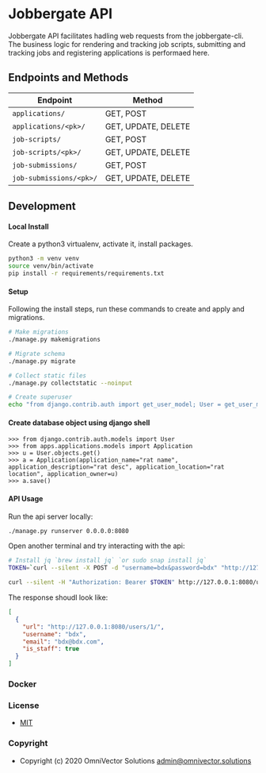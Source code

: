# Jobbergate API
Jobbergate API facilitates hadling web requests from the jobbergate-cli. The business logic for rendering and tracking job scripts, submitting and tracking jobs and registering applications is performaed here.


## Endpoints and Methods

Endpoint                  | Method
------------------------- | -------------------
`applications/`           | GET, POST
`applications/<pk>/`      | GET, UPDATE, DELETE
`job-scripts/`            | GET, POST
`job-scripts/<pk>/`       | GET, UPDATE, DELETE
`job-submissions/`        | GET, POST
`job-submissions/<pk>/`   | GET, UPDATE, DELETE


## Development
#### Local Install
Create a python3 virtualenv, activate it, install packages.
```bash
python3 -m venv venv
source venv/bin/activate
pip install -r requirements/requirements.txt
```

#### Setup
Following the install steps, run these commands to create and apply and migrations.
```bash
# Make migrations
./manage.py makemigrations

# Migrate schema
./manage.py migrate

# Collect static files
./manage.py collectstatic --noinput

# Create superuser
echo "from django.contrib.auth import get_user_model; User = get_user_model(); User.objects.create_superuser('bdx', 'bdx@bdx.com', 'bdx')" | ./manage.py shell
```

#### Create database object using django shell
```
>>> from django.contrib.auth.models import User
>>> from apps.applications.models import Application
>>> u = User.objects.get()
>>> a = Application(application_name="rat name", application_description="rat desc", application_location="rat location", application_owner=u)
>>> a.save()
```


#### API Usage
Run the api server locally:
```bash
./manage.py runserver 0.0.0.0:8080
```
Open another terminal and try interacting with the api:
```bash
# Install jq `brew install jq` `or sudo snap install jq`
TOKEN=`curl --silent -X POST -d "username=bdx&password=bdx" "http://127.0.0.1:8080/api-token-auth/" | jq -r '.token'`

curl --silent -H "Authorization: Bearer $TOKEN" http://127.0.0.1:8080/users/ | jq
```
The response shoudl look like:
```json
[
  {
    "url": "http://127.0.0.1:8080/users/1/",
    "username": "bdx",
    "email": "bdx@bdx.com",
    "is_staff": true
  }
]
```


### Docker

### License
* [MIT](LICENSE)

### Copyright
* Copyright (c) 2020 OmniVector Solutions <admin@omnivector.solutions>
